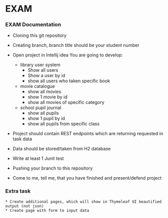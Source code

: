 # EXAM

### EXAM Documentation

* Cloning this git repository
* Creating branch, branch title should be your student number
* Open project in Intellij idea
You are going to develop:
   * library user system
        * Show all users
        * Show a user by id
        * show all users who taken specific book
   * movie catalogue
        * show all movies
        * show 1 movie by id
        * show all movies of specific category
   * school pupil journal
        * show all pupils
        * show 1 pupil by id
        * show all pupils from specific class


* Project should contain REST endpoints which are returning requested in task data
* Data should be stored/taken from H2 database
* Write at least 1 Junit test
* Pushing your branch to this repository 
* Come to me, tell me, that you have finished and present/defend project

### Extra task
    * Create additional pages, which will show in Thymeleaf UI beautified output (not json)
    * Create page with form to input data